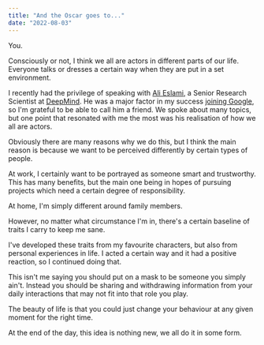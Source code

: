 ```yaml
---
title: "And the Oscar goes to..."
date: "2022-08-03"
---
```


You.

Consciously or not, I think we all are actors in different parts of our life. Everyone talks or dresses a certain way when they are put in a set environment.

I recently had the privilege of speaking with [Ali Eslami](https://twitter.com/arkitus), a Senior Research Scientist at [DeepMind](https://www.deepmind.com/). He was a major factor in my success [joining Google](https://parsam.io/articles/google), so I'm grateful to be able to call him a friend. We spoke about many topics, but one point that resonated with me the most was his realisation of how we all are actors.

Obviously there are many reasons why we do this, but I think the main reason is because we want to be perceived differently by certain types of people.

At work, I certainly want to be portrayed as someone smart and trustworthy. This has many benefits, but the main one being in hopes of pursuing projects which need a certain degree of responsibility.

At home, I'm simply different around family members.

However, no matter what circumstance I'm in, there's a certain baseline of traits I carry to keep me sane.

I've developed these traits from my favourite characters, but also from personal experiences in life.
I acted a certain way and it had a positive reaction, so I continued doing that.

This isn't me saying you should put on a mask to be someone you simply ain't. Instead you should be sharing and withdrawing information from your daily interactions that may not fit into that role you play.

The beauty of life is that you could just change your behaviour at any given moment for the right time.

At the end of the day, this idea is nothing new, we all do it in some form.
